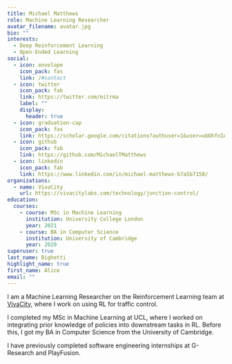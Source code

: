 ```yaml
---
title: Michael Matthews
role: Machine Learning Researcher
avatar_filename: avatar.jpg
bio: ""
interests:
  - Deep Reinforcement Learning
  - Open-Ended Learning
social:
  - icon: envelope
    icon_pack: fas
    link: /#contact
  - icon: twitter
    icon_pack: fab
    link: https://twitter.com/mitrma
    label: ""
    display:
      header: true
  - icon: graduation-cap
    icon_pack: fas
    link: https://scholar.google.com/citations?authuser=1&user=ubOhfnIAAAAJ
  - icon: github
    icon_pack: fab
    link: https://github.com/MichaelTMatthews
  - icon: linkedin
    icon_pack: fab
    link: https://www.linkedin.com/in/michael-matthews-b7a5b7158/
organizations:
  - name: VivaCity
    url: https://vivacitylabs.com/technology/junction-control/
education:
  courses:
    - course: MSc in Machine Learning
      institution: University College London
      year: 2021
    - course: BA in Computer Science
      institution: University of Cambridge
      year: 2020
superuser: true
last_name: Bighetti
highlight_name: true
first_name: Alice
email: ""
---
```

I﻿ am a Machine Learning Researcher on the Reinforcement Learning team at [VivaCity](https://vivacitylabs.com/), where I work on using RL for traffic control.

I completed my MSc in Machine Learning at UCL, where I worked on integrating prior knowledge of policies into downstream tasks in RL.  Before this, I got my BA in Computer Science from the University of Cambridge.

I﻿ have previously completed software engineering internships at G-Research and PlayFusion.